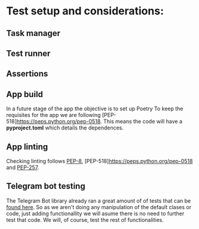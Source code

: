# Test setup and considerations:

## Task manager

## Test runner

## Assertions 

## App build

In a future stage of the app the objective is to set up Poetry
To keep the requisites for the app we are following [PEP-518]https://peps.python.org/pep-0518.
This means the code will have a **pyproject.toml** which details the dependences.

## App linting 

Checking linting follows [PEP-8](https://peps.python.org/pep-0008/), [PEP-518]https://peps.python.org/pep-0518 and [PEP-257](https://peps.python.org/pep-0257/).

## Telegram bot testing

The Telegram Bot library already ran a great amount of of tests that can be [found here](https://github.com/python-telegram-bot/python-telegram-bot/tree/master/tests). So as we aren't doing any manipulation of the default clases or code, just adding functionallity we will asume there is no need to further test that code. We will, of course, test the rest of functionalities.